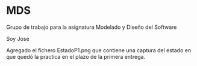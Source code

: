 MDS
===

Grupo de trabajo para la asignatura Modelado y Diseño del Software

Soy Jose

Agregado el fichero EstadoP1.png que contiene una captura del estado en que quedó la practica en el plazo de la primera entrega.
